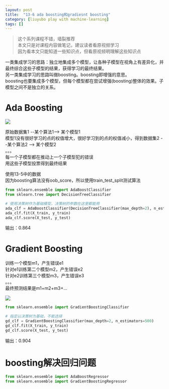 ```yaml
---
layout: post
title:  "13-6 ada boosting和gradiesnt boosting"
category: [liuyubo play with machine-learning]
tags: []
---
```


> 这个系列课程不错，墙裂推荐  
> 本文只是对课程内容做笔记，建议读者看原视频学习  
> 因为看本文只能知道一些知识点，但看原视频明理解这些知识点  

一类集成学习的思路：独立地集成多个模型，让各种子模型在视角上有差异化，并最终综合这些子模型的结果，获得学习的最终结果。  
另一类集成学习的思路叫做boosting。boosting即增强的意思。  
boosting也要集成多个模型，但每个模型都在尝试增强(boosting)整体的效果。子模型之间不是独立的关系。  

# Ada Boosting    

![](http://windmissing.github.io/images/2019/279.jpg)

原始数据集1 --某个算法1--> 某个模型1  
模型1没有很好学习的点的权值增大，很好学习到的点的权值减小，得到数据集2 --某个算法2 --> 某个模型2  
。。。  
每一个子模型都在推动上一个子模型犯的错误  
用这些子模型投票得到最终结果  

<!-- more -->

使用13-5中的数据  
因为boosting算法没有oob_score，所以使用train_test_split测试算法

```python
from sklearn.ensemble import AdaBoostClassifier
from sklearn.tree import DecisionTreeClassifier

# 使用决策树作为基础模型，决策树的参数在这里都能用
ada_clf = AdaBoostClassifier(DecisionTreeClassifier(max_depth=2), n_estimators=500)
ada_clf.fit(X_train, y_train)
ada_clf.score(X_test, y_test)
```

输出：0.864

# Gradient Boosting

训练一个模型m1，产生错误e1  
针对e1训练第二个模型m2，产生错误e2  
针对e2训练第三个模型m3，产生错误e3  
。。。  
最终预测结果是m1+m2+m3+...

![](http://windmissing.github.io/images/2019/281.jpg)

```python
from sklearn.ensemble import GradientBoostingClassifier

# 指定以决策树为基础，不能选择
gd_clf = GradientBoostingClassifier(max_depth=2, n_estimators=500)
gd_clf.fit(X_train, y_train)
gd_clf.score(X_test, y_test)
```

输出：0.904

# boosting解决回归问题

```python
from sklearn.ensemble import AdaBoostRegressor
from sklearn.ensemble import GradientBoostingRegressor
```

